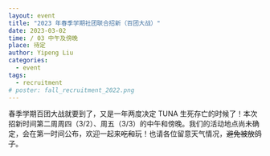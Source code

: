 ```yaml
---
layout: event
title: "2023 年春季学期社团联合招新（百团大战）"
date: 2023-03-02
time: / 03 中午及傍晚
place: 待定
author: Yipeng Liu
categories:
  - event
tags:
  - recruitment
# poster: fall_recruitment_2022.png
---
```


春季学期百团大战就要到了，又是一年两度决定 TUNA 生死存亡的时候了！本次招新时间第二周周四（3/2）、周五（3/3）的中午和傍晚。我们的活动地点尚未确定，会在第一时间公布，欢迎一起来~~吃和~~玩！也请各位留意天气情况，<del>避免被放鸽子</del>。

<!--more-->

<!-- ![没办法，就是这么丑](/assets/img/events/fall_recruitment_2022.png) -->
